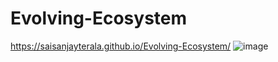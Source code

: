 # Evolving-Ecosystem
https://saisanjayterala.github.io/Evolving-Ecosystem/
![image](https://github.com/user-attachments/assets/73233280-550e-4ce3-bbe1-e0c171bdd49e)
